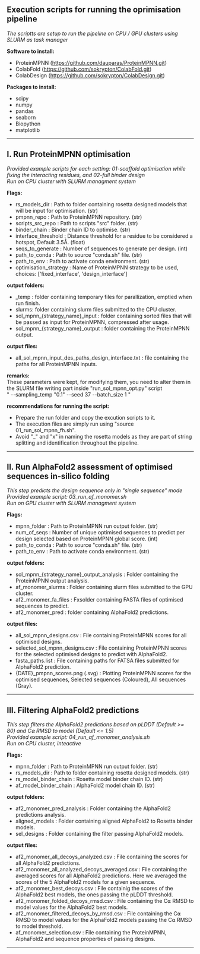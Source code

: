## Execution scripts for running the oprimisation pipeline 
*The scriptts are setup to run the pipeline on CPU / GPU clusters using SLURM as task manager*

**Software to install:** 
- ProteinMPNN (https://github.com/dauparas/ProteinMPNN.git)
- ColabFold   (https://github.com/sokrypton/ColabFold.git)
- ColabDesign (https://github.com/sokrypton/ColabDesign.git)

**Packages to install:**
- scipy
- numpy
- pandas
- seaborn
- Biopython
- matplotlib

-----------------------------------------------------------------------------------------------------------------------------------------
## I. Run ProteinMPNN optimisation 
*Provided example scripts for each setting: 01-scaffold optimisation while fixing the interacting residues, and 02-full binder design* \
*Run on CPU cluster with SLURM managment system*

**Flags:**
- rs_models_dir         : Path to folder containing rosetta designed models that will be input for optimisation. (str)
- pmpnn_repo            : Path to ProteinMPNN repository. (str)
- scripts_src_repo      : Path to scripts "src" folder.   (str)
- binder_chain          : Binder chain ID to optimise.    (str)
- interface_threshold   : Distance threshold for a residue to be considered a hotspot, Default 3.5Å. (float)
- seqs_to_generate      : Number of sequences to generate per design. (int)
- path_to_conda         : Path to source "conda.sh" file.     (str)
- path_to_env           : Path to activate conda environment. (str)
- optimisation_strategy : Name of ProteinMPNN strategy to be used, choices: ['fixed_interface', 'design_interface']

**output folders:**
- _temp : folder containing temporary files for parallization, emptied when run finish.
- slurms: folder containing slurm files submitted to the CPU cluster.
- sol_mpnn_{strategy_name}_input  :  folder containing sorted files that will be passed as input for ProteinMPNN, compressed after usage.
- sol_mpnn_{strategy_name}_output : folder containing the ProteinMPNN output.

**output files:**
- all_sol_mpnn_input_des_paths_design_interface.txt : file containing the paths for all ProteinMPNN inputs.

**remarks:** \
These parameters were kept, for modifying them, you need to alter them in the SLURM file writing part inside "run_sol_mpnn_opt.py" script \
" --sampling_temp "0.1"  --seed 37  --batch_size 1 "

**recommendations for running the script:**
- Prepare the run folder and copy the excution scripts to it.
- The execution files are simply run using "source 01_run_sol_mpnn_fh.sh".
- Avoid "_" and "x" in naming the rosetta models as they are part of string splitting and identification throughout the pipeline. 

-----------------------------------------------------------------------------------------------------------------------------------------
## II. Run AlphaFold2 assessment of optimised sequences in-silico folding  
*This step predicts the design sequence only in "single sequence" mode* \
*Provided example script: 03_run_af_monomer.sh* \
*Run on GPU cluster with SLURM managment system*

**Flags:**
- mpnn_folder   : Path to ProteinMPNN run output folder. (str)
- num_of_seqs   : Number of unique optimised sequences to predict per design selected based on ProteinMPNN global score.  (int)
- path_to_conda : Path to source "conda.sh" file.     (str)
- path_to_env   : Path to activate conda environment. (str)

**output folders:**
- sol_mpnn_{strategy_name}_output_analysis : Folder containing the ProteinMPNN output analysis.
- af_monomer_slurms : Folder containing slurm files submitted to the GPU cluster.
- af2_monomer_fa_files : Fxsolder containing FASTA files of optimised sequences to predict.
- af2_monomer_pred : folder containing AlphaFold2 predictions.

**output files:**
- all_sol_mpnn_designs.csv      : File containing ProteinMPNN scores for all optimised designs.
- selected_sol_mpnn_designs.csv : File containing ProteinMPNN scores for the selected optimised designs to predict with AlphaFold2.
- fasta_paths.list : File containing paths for FATSA files submitted for AlphaFold2 prediction.
- {DATE}_pmpnn_scores.png (.svg) : Plotting ProteinMPNN scores for the optimised sequences, Selected sequences (Coloured), All sequences (Gray).

-----------------------------------------------------------------------------------------------------------------------------------------
## III. Filtering AlphaFold2 predictions
*This step filters the AlphaFold2 predictions based on pLDDT (Default >= 80) and C⍺ RMSD to model (Default <= 1.5)* \
*Provided example script: 04_run_af_monomer_analysis.sh* \
*Run on CPU cluster, inteactive*

**Flags:**
- mpnn_folder           : Path to ProteinMPNN run output folder. (str)
- rs_models_dir         : Path to folder containing rosetta designed models. (str)
- rs_model_binder_chain : Rosetta model binder chain ID. (str)
- af_model_binder_chain : AlphaFold2 model chain ID. (str)

**output folders:**
- af2_monomer_pred_analysis : Folder containing the AlphaFold2 predictions analysis.
- aligned_models            : Folder containing aligned AlphaFold2 to Rosetta binder models.
- sel_designs               : Folder containing the filter passing AlphaFold2 models.

**output files:**
- af2_monomer_all_decoys_analyzed.csv          : File containing the scores for all AlphaFold2 predictions.
- af2_monomer_all_analyzed_decoys_averaged.csv : File containing the averaged scores for all AlphaFold2 predictions. Here we averaged the scores of the 5 AlphaFold2 models for a given sequence.
- af2_monomer_best_decoys.csv                  : File containig the scores of the AlphaFold2 best models, the ones passing the pLDDT threshold.
- af2_monomer_folded_decoys_rmsd.csv           : File containing the C⍺ RMSD to model values for the AlphaFold2 best models.
- af2_monomer_filtered_decoys_by_rmsd.csv      : File containing the C⍺ RMSD to model values for the AlphaFold2 models passing the C⍺ RMSD to model threshold.
- af_monomer_selection.csv                     : File containing the ProteinMPNN, AlphaFold2 and sequence properties of passing designs.

-----------------------------------------------------------------------------------------------------------------------------------------
  
